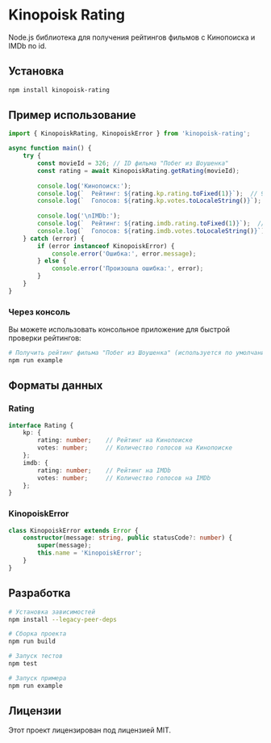# Kinopoisk Rating

Node.js библиотека для получения рейтингов фильмов с Кинопоиска и IMDb по id.

## Установка

```bash
npm install kinopoisk-rating
```

## Пример использование

```typescript
import { KinopoiskRating, KinopoiskError } from 'kinopoisk-rating';

async function main() {
    try {
        const movieId = 326; // ID фильма "Побег из Шоушенка"
        const rating = await KinopoiskRating.getRating(movieId);
        
        console.log('Кинопоиск:');
        console.log(`  Рейтинг: ${rating.kp.rating.toFixed(1)}`);  // 9.1
        console.log(`  Голосов: ${rating.kp.votes.toLocaleString()}`);  // 1 069 898
        
        console.log('\nIMDb:');
        console.log(`  Рейтинг: ${rating.imdb.rating.toFixed(1)}`);  // 9.3
        console.log(`  Голосов: ${rating.imdb.votes.toLocaleString()}`);  // 3 011 510
    } catch (error) {
        if (error instanceof KinopoiskError) {
            console.error('Ошибка:', error.message);
        } else {
            console.error('Произошла ошибка:', error);
        }
    }
}
```

### Через консоль

Вы можете использовать консольное приложение для быстрой проверки рейтингов:

```bash
# Получить рейтинг фильма "Побег из Шоушенка" (используется по умолчанию)
npm run example
```

## Форматы данных

### Rating

```typescript
interface Rating {
    kp: {
        rating: number;    // Рейтинг на Кинопоиске
        votes: number;     // Количество голосов на Кинопоиске
    };
    imdb: {
        rating: number;    // Рейтинг на IMDb
        votes: number;     // Количество голосов на IMDb
    };
}
```

### KinopoiskError

```typescript
class KinopoiskError extends Error {
    constructor(message: string, public statusCode?: number) {
        super(message);
        this.name = 'KinopoiskError';
    }
}
```

## Разработка

```bash
# Установка зависимостей
npm install --legacy-peer-deps

# Сборка проекта
npm run build

# Запуск тестов
npm test

# Запуск примера
npm run example
```

## Лицензии
Этот проект лицензирован под лицензией MIT.
